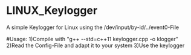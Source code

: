 # LINUX_Keylogger
A simple Keylogger for Linux using the /dev/input/by-id/../event0-File

#Usage:
	1)Compile with "g++ --std=c++11 keylogger.cpp -o klogger"
	2)Read the Config-File and adapt it to your system
	3)Use the keylogger
